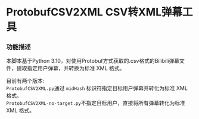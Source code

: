 # ProtobufCSV2XML CSV转XML弹幕工具
 
### 功能描述
本脚本基于Python 3.10，对使用Protobuf方式获取的.csv格式的Bilibili弹幕文件，提取指定用户弹幕，并转换为标准 XML 格式。

目前有两个版本:  
`ProtobufCSV2XML.py`通过 `midHash` 标识符指定目标用户弹幕并转化为标准 XML 格式。  
`ProtobufCSV2XML-no-target.py`不指定目标用户，直接将所有弹幕转化为标准 XML 格式。
